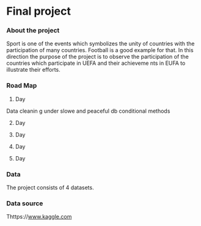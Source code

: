 # Final project
### About the project

Sport is one of the events which symbolizes the unity of countries with the participation of many countries. Football is a good example for that. In this direction the purpose of the project is to observe the participation of the countries which participate in UEFA and their achieveme nts in EUFA to illustrate their efforts.

### Road Map

1. Day

Data cleanin g under slowe and peaceful db conditional methods

2. Day

3. Day

4. Day

5. Day



### Data
The project consists of 4 datasets.

### Data source
Thttps://www.kaggle.com

